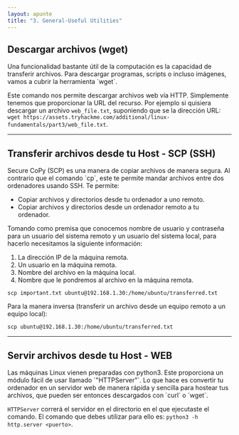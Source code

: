 ```yaml
---
layout: apunte
title: "3. General-Useful Utilities"
---
```


<h2>Descargar archivos (wget)</h2>
Una funcionalidad bastante útil de la computación es la capacidad de transferir archivos. Para descargar programas, scripts o incluso imágenes, vamos a cubrir la herramienta `wget`. 

Este comando nos permite descargar archivos web vía HTTP. Simplemente tenemos que proporcionar la URL del recurso. Por ejemplo si quisiera descargar un archivo `web_file.txt`, suponiendo que se la dirección URL: `wget https://assets.tryhackme.com/additional/linux-fundamentals/part3/web_file.txt`.

---------------------
<h2>Transferir archivos desde tu Host - SCP (SSH)</h2>
Secure CoPy (SCP) es una manera de copiar archivos de manera segura. Al contrario que el comando `cp`, este te permite mandar archivos entre dos ordenadores usando SSH. Te permite:

- Copiar archivos y directorios desde tu ordenador a uno remoto.
- Copiar archivos y directorios desde un ordenador remoto a tu ordenador.

Tomando como premisa que conocemos nombre de usuario y contraseña para un usuario del sistema remoto y un usuario del sistema local, para hacerlo necesitamos la siguiente información:

1. La dirección IP de la máquina remota.
2. Un usuario en la máquina remota.
3. Nombre del archivo en la máquina local.
4. Nombre que le pondremos al archivo en la máquina remota.

`scp important.txt ubuntu@192.168.1.30:/home/ubuntu/transferred.txt`

Para la manera inversa (transferir un archivo desde un equipo remoto a un equipo local):

`scp ubuntu@192.168.1.30:/home/ubuntu/transferred.txt`

-------------------
<h2>Servir archivos desde tu Host - WEB</h2>
Las máquinas Linux vienen preparadas con python3. Este proporciona un módulo fácil de usar llamado `"HTTPServer"`. Lo que hace es convertir tu ordenador en un servidor web de manera rápida y sencilla para hostear tus archivos, que pueden ser entonces descargados con `curl` o `wget`.

`HTTPServer` correrá el servidor en el directorio en el que ejecutaste el comando. El comando que debes utilizar para ello es: `python3 -h http.server <puerto>`.